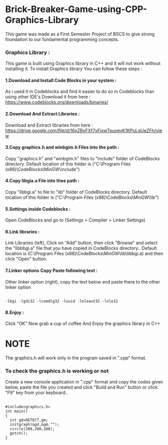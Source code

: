 # Brick-Breaker-Game-using-CPP-Graphics-Library

This game was made as a First Semester Project of BSCS to give strong foundation to our fundamental programming concepts.

### Graphics Library : 
This game is built using Graphics library in C++ and it will not work without installing it.
To install Graphics library You can follow these steps : 

#### 1.Download and Install Code Blocks in your system :
As i used it in Codeblocks and find it easier to do so in Codeblocks than using other IDE's
Download it from here : https://www.codeblocks.org/downloads/binaries/

#### 2.Download And Extract Libraries :
Download and Extract libraries from here : 
https://drive.google.com/file/d/16xZBvFXf7yFjxwTpuyevK1KPuLgUeZFh/view

#### 3.Copy graphics.h and winbgim.h Files into the path :
Copy "graphics.h" and "winbgim.h" files to "include" folder of CodeBlocks directory.
Default location of this folder is ("C:\Program Files (x86)\CodeBlocks\MinGW\include\")

#### 4.Copy libgia.a File into thee path :
Copy "libbgi.a" to file to "lib" folder of CodeBlocks directory.
Default location of this folder is ("C:\Program Files (x86)\CodeBlocks\MinGW\lib\")

#### 5.Settings inside Codeblocks :
Open CodeBlocks and go to (Settings > Compiler > Linker Settings)

#### 6.Link libraries : 
Link Libraries (left), Click on "Add" button, then click "Browse" and select the "libbbgi.a"
file that you have copied in CodeBlocks directory..
Default location is (C:\Program Files (x86)\CodeBlocks\MinGW\lib\libbgi.a)
and then click "Open" button.

#### 7.Linker options Copy Paste following text :
Other linker option (right), copy the text below and paste there to the other linker option
##
    -lbgi -lgdi32 -lcomdlg32 -luuid -loleaut32 -lole32

#### 8.Enjoy :
Click "OK"
Now grab a cup of coffee 
And Enjoy the graphics library in C++


# NOTE
The graphics.h will work only in the program saved in ".cpp" format.

### To check the graphics.h is working or not
Create a new console application in ".cpp" format and copy the codes given below, paste the
file you created and click "Build and Run" button or click "F9" key from your keyboard..

## 
    #include<graphics.h>
    int main()
    {
      int gd=DETECT,gm;
      initgraph(&gd,&gm,"");
      circle(200,200,100);
      getch();
    }
